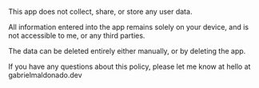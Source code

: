 This app does not collect, share, or store any user data. 

All information entered into the app remains solely on your device, and is not accessible to me, or any third parties.

The data can be deleted entirely either manually, or by deleting the app.

If you have any questions about this policy, please let me know at hello at gabrielmaldonado.dev

